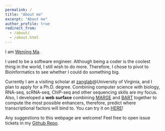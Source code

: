 ```yaml
---
permalink: /
title: "About me"
excerpt: "About me"
author_profile: true
redirect_from: 
  - /about/
  - /about.html
---
```


I am [Wenjing Ma](https://marvinquiet.github.io/cv/).

I used to be a software engineer. Although being a coder is the coolest thing in the world, I still wish to do more. Therefore, I chose to pivot to Bioinformatics to see whether I could do something big.

Currently I am a visiting scholar at [zanglab](http://faculty.virginia.edu/zanglab/)@University of Virginia, and I plan to apply for a Ph.D. degree. Combining computer science with biology, RNA-seq, scRNA-seq, ChIP-seq and other sequencing skills are my focus. Also, I developed a **web surface** combining [MARGE](http://cistrome.org/MARGE/index.html) and [BART](http://faculty.virginia.edu/zanglab/bart/) together to compute the most possible enhancers, therefore, predict where transcriptional factors will bind to. You can try it on [HERE](http://bartweb.uvasomrc.io/)! 

Any suggestions to this webpage are welcome! Feel free to open issue tickets in my [Github Repo](https://github.com/marvinquiet/BART-WEB).